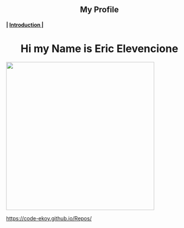 <center><h2>My Profile</h2></center>

<h4> | <a href="#introduction"> Introduction </a> | </h4> 

<center><h1 id="introduction">Hi my Name is Eric Elevencione </h1></center>

<img src="https://github.com/EricElevencione/Repos/blob/main/454964707_1480678445899716_6107434457707516101_n.jpg?raw=true" width="400" height="400"></img>

https://code-ekoy.github.io/Repos/

